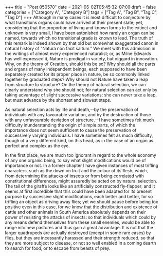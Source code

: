 +++
title = "Post 050570"
date = 2021-06-02T05:45:32-07:00
draft = false
categories = ["Category A", "Category B"]
tags = ["Tag A", "Tag B", "Tag C", "Tag D"]
+++
Although in many cases it is most difficult to conjecture by what transitions organs could have arrived at their present state; yet, considering that the proportion of living and known forms to the extinct and unknown is very small, I have been astonished how rarely an organ can be named, towards which no transitional grade is known to lead. The truth of this remark is indeed shown by that old but somewhat exaggerated canon in natural history of "Natura non facit saltum." We meet with this admission in the writings of almost every experienced naturalist; or, as Milne Edwards has well expressed it, Nature is prodigal in variety, but niggard in innovation. Why, on the theory of Creation, should this be so? Why should all the parts and organs of many independent beings, each supposed to have been separately created for its proper place in nature, be so commonly linked together by graduated steps? Why should not Nature have taken a leap from structure to structure? On the theory of natural selection, we can clearly understand why she should not; for natural selection can act only by taking advantage of slight successive variations; she can never take a leap, but must advance by the shortest and slowest steps.

As natural selection acts by life and death,--by the preservation of individuals with any favourable variation, and by the destruction of those with any unfavourable deviation of structure,--I have sometimes felt much difficulty inunderstanding the origin of simple parts, of which the importance does not seem sufficient to cause the preservation of successively varying individuals. I have sometimes felt as much difficulty, though of a very different kind, on this head, as in the case of an organ as perfect and complex as the eye.

In the first place, we are much too ignorant in regard to the whole economy of any one organic being, to say what slight modifications would be of importance or not. In a former chapter I have given instances of most trifling characters, such as the down on fruit and the colour of its flesh, which, from determining the attacks of insects or from being correlated with constitutional differences, might assuredly be acted on by natural selection. The tail of the giraffe looks like an artificially constructed fly-flapper; and it seems at first incredible that this could have been adapted for its present purpose by successive slight modifications, each better and better, for so trifling an object as driving away flies; yet we should pause before being too positive even in this case, for we know that the distribution and existence of cattle and other animals in South America absolutely depends on their power of resisting the attacks of insects: so that individuals which could by any means defend themselves from these small enemies, would be able to range into new pastures and thus gain a great advantage. It is not that the larger quadrupeds are actually destroyed (except in some rare cases) by flies, but they are incessantly harassed and their strength reduced, so that they are more subject to disease, or not so well enabled in a coming dearth to search for food, or to escape from beasts of prey.
